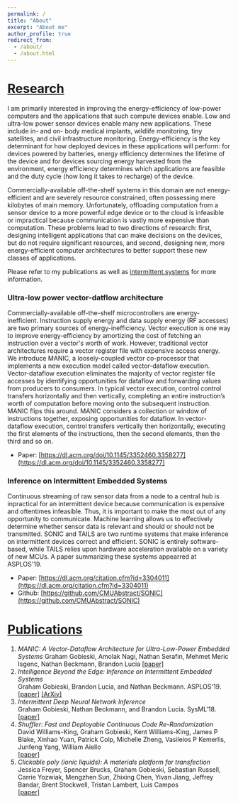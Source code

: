 ```yaml
---
permalink: /
title: "About"
excerpt: "About me"
author_profile: true
redirect_from: 
  - /about/
  - /about.html
---
```


# [Research](#research)
I am primarily interested in improving the energy-efficiency of low-power computers and the applications that such compute devices enable. Low and ultra-low power sensor devices enable many new applications. These include in- and on- body medical implants, wildlife monitoring, tiny satellites, and civil infrastructure monitoring. Energy-efficiency is the key determinant for how deployed devices in these applications will perform: for devices powered by batteries, energy efficiency determines the lifetime of the device and for devices sourcing energy harvested from the environment, energy efficiency determines which applications are feasible and the duty cycle (how long it takes to recharge) of the device. 

Commercially-available off-the-shelf systems in this domain are not energy-efficient and are severely resource constrained, often possessing mere kilobytes of main memory. Unfortunately, offloading computation from a sensor device to a more powerful edge device or to the cloud is infeasible or impractical because communication is vastly more expensive than computation. These problems lead to two directions of research: first, designing intelligent applications that can make decisions on the devices, but do not require significant resources, and second, designing new, more energy-efficient computer architectures to better support these new classes of applications.

Please refer to my publications as well as [intermittent.systems](http://www.intermittent.systems/) for more information.

### Ultra-low power vector-datflow architecture
Commercially-available off-the-shelf microcontrollers are energy-inefficient. Instruction supply energy and data supply energy (RF accesses) are two primary sources of energy-inefficiency. Vector execution is one way to improve energy-efficiency by amortizing the cost of fetching an instruction over a vector's worth of work. However, traditional vector architectures require a vector register file with expensive access energy. We introduce MANIC, a loosely-coupled vector co-processor that implements a new execution model called vector-dataflow execution. Vector-dataflow execution eliminates the majority of vector register file accesses by identifying opportunities for dataflow and forwarding values from producers to consumers. In typical vector execution, control control transfers horizontally and then vertically, completing an entire instruction’s worth of computation before moving onto the subsequent instruction. MANIC flips this around. MANIC considers a collection or window of instructions together, exposing opportunities for dataflow. In vector-dataflow execution, control transfers  vertically then horizontally, executing the first elements of the instructions, then the second elements, then the third and so on.
- Paper: [https://dl.acm.org/doi/10.1145/3352460.3358277](https://dl.acm.org/doi/10.1145/3352460.3358277)

### Inference on Intermittent Embedded Systems
Continuous streaming of raw sensor data from a node to a central hub is inpractical for an intermittent device because communication is expensive and oftentimes infeasible. Thus, it is important to make the most out of any opportunity to communicate. Machine learning allows us to effectively determine whether sensor data is relevant and should or should not be transmitted. SONIC and TAILS are two runtime systems that make inference on intermittent devices correct and efficient. SONIC is entirely software-based, while TAILS relies upon hardware acceleration available on a variety of new MCUs. A paper summarizing these systems appearred at ASPLOS'19.
- Paper: [https://dl.acm.org/citation.cfm?id=3304011](https://dl.acm.org/citation.cfm?id=3304011)
- Github: [https://github.com/CMUAbstract/SONIC](https://github.com/CMUAbstract/SONIC)


# [Publications](#publications)
1. *MANIC: A Vector-Dataflow Architecture for Ultra-Low-Power Embedded Systems*
Graham Gobieski, Amolak Nagi, Nathan Serafin, Mehmet Meric Isgenc, Nathan Beckmann, Brandon Lucia
[[paper]](https://dl.acm.org/doi/10.1145/3352460.3358277)
2. *Intelligence Beyond the Edge: Inference on Intermittent Embedded Systems*  
Graham Gobieski, Brandon Lucia, and Nathan Beckmann. ASPLOS'19.  
[[paper]](https://dl.acm.org/citation.cfm?id=3304011) [[ArXiv]](https://arxiv.org/abs/1810.07751)
3. *Intermittent Deep Neural Network Inference*  
Graham Gobieski, Nathan Beckmann, and Brandon Lucia. SysML'18.  
[[paper]](http://www.cs.cmu.edu/~beckmann/publications/papers/2018.sysml.sonic.pdf)
4. *Shuffler: Fast and Deployable Continuous Code Re-Randomization*  
David Williams-King, Graham Gobieski, Kent Williams-King, James P Blake, Xinhao Yuan, Patrick Colp, Michelle Zheng, Vasileios P Kemerlis, Junfeng Yang, William Aiello  
[[paper]](https://www.usenix.org/system/files/conference/osdi16/osdi16-williams-king.pdf)
5. *Clickable poly (ionic liquids): A materials platform for transfection*  
Jessica Freyer, Spencer Brucks, Graham Gobieski, Sebastian Russell, Carrie Yozwiak, Mengzhen Sun, Zhixing Chen, Yivan Jiang, Jeffrey Bandar, Brent Stockwell, Tristan Lambert, Luis Campos  
[[paper]](https://pdfs.semanticscholar.org/9c16/8b43d6ebe66e1c3e4c4a993dddd56594309b.pdf)

